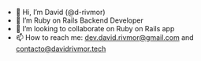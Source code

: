 - 👋 Hi, I’m David (@d-rivmor)
- 👀 I’m Ruby on Rails Backend Developer
- 💞️ I’m looking to collaborate on Ruby on Rails app
- 📫 How to reach me: dev.david.rivmor@gmail.com and contacto@davidrivmor.tech

<!---
d-rivmor/d-rivmor is a ✨ special ✨ repository because its `README.md` (this file) appears on your GitHub profile.
You can click the Preview link to take a look at your changes.
--->

